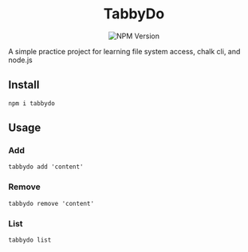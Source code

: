 <h1 style="text-align:center;">TabbyDo</h1>

<div align="center">

![NPM Version](https://img.shields.io/npm/v/tabbydo?style=for-the-badge&logo=npm&logoColor=%2394e2d5&label=NPM&labelColor=%231e1e2e&color=%2394e2d5&link=https%3A%2F%2Fwww.npmjs.com%2Fpackage%2Ftabbydo)

</div>

A simple practice project for learning file system access, chalk cli, and node.js

## Install

    npm i tabbydo

## Usage

### Add

    tabbydo add 'content'

### Remove

    tabbydo remove 'content'

### List

    tabbydo list
